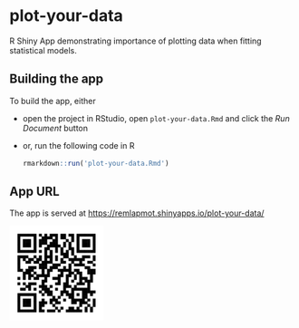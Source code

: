 
<!-- README.md is generated from README.Rmd. Please edit that file -->

# plot-your-data

R Shiny App demonstrating importance of plotting data when fitting
statistical models.

## Building the app

To build the app, either

-   open the project in RStudio, open `plot-your-data.Rmd` and click the
    *Run Document* button

-   or, run the following code in R

    ``` r
    rmarkdown::run('plot-your-data.Rmd')
    ```

## App URL

The app is served at <https://remlapmot.shinyapps.io/plot-your-data/>

<img src="img/qrcode.svg" width="33%" />
